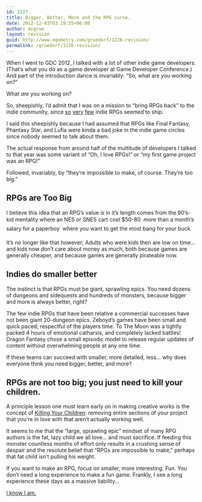 ```yaml
---
id: 1227
title: Bigger, Better, More and the RPG curse.
date: 2012-12-03T03:19:55+00:00
author: mcgrue
layout: revision
guid: http://www.egometry.com/gruedorf/1226-revision/
permalink: /gruedorf/1226-revision/
---
```

When I went to GDC 2012, I talked with a lot of other indie game developers. (That&#8217;s what you do as a game developer at Game Developer Conference.) And part of the introduction dance is invariably: &#8220;So, what are _you_ working on?&#8221;

What _are_ you working on?

So, sheepishly, I&#8217;d admit that I was on a mission to &#8220;bring RPGs back&#8221; to the indie community, since <a target="_blank" href="http://zeboyd.com/">so</a> <a target="_blank" href="http://freebirdgames.com/to_the_moon/">very</a> <a href="http://mutekicorp.com/games/dragon-fantasy/" target="_blank">few</a> indie RPGs seemed to ship. 

I said this sheepishly because I had assumed that RPGs like Final Fantasy, Phantasy Star, and Lufia were kinda a bad joke in the indie game circles since nobody seemed to talk about them. 

The actual response from around half of the multitude of developers I talked to that year was some variant of &#8220;Oh, I love RPGs!&#8221; or &#8220;my first game project was an RPG!&#8221;

Followed, invariably, by &#8220;they&#8217;re impossible to make, of course. They&#8217;re too big.&#8221;

## RPGs are Too Big

I believe this idea that an RPG&#8217;s value is in it&#8217;s length comes from the 90&#8217;s-kid mentality where an NES or SNES cart cost $50-80 &#151; more than a month&#8217;s salary for a paperboy &#151; where you want to get the most bang for your buck.

It&#8217;s no longer like that however; Adults who were kids then are low on time&#8230; and kids now don&#8217;t care about money as much, both because games are generally cheaper, and because games are generally pirateable now.

## Indies do smaller better

The instinct is that RPGs must be giant, sprawling epics. You need dozens of dungeons and sidequests and hundreds of monsters, because bigger and more is always better, right?

The few indie RPGs that have been relative a commercial successes have not been giant 20-dungeon epics. Zeboyd&#8217;s games have been small and quick paced; respectful of the players time. To The Moon was a tightly packed 4 hours of emotional catharsis, and completely lacked battles! Dragon Fantasy chose a small episodic model to release regular updates of content without overwhelming people at any one time.

If these teams can succeed with smaller, more detailed, less&#8230; why does everyone think you need bigger, better, and more?

## RPGs are not too big; you just need to kill your children.

A principle lesson one must learn early on in making creative works is the concept of <a href=http://www.julianbrowne.com/article/viewer/kill-your-children target=_blank>Killing Your Children</a>: removing entire sections of your project that you&#8217;re in love with that aren&#8217;t actually working well.

It seems to me that the &#8220;large, sprawling epic&#8221; mindset of many RPG authors is the fat, lazy child we all love&#8230; and must sacrifice. If feeding this monster countless months of effort only results in a crushing sense of despair and the resolute belief that &#8220;RPGs are impossible to make,&#8221; perhaps that fat child isn&#8217;t pulling his weight.

If you want to make an RPG, focus on smaller, more interesting. Fun. You don&#8217;t need a long experience to make a fun game. Frankly, I see a long experience these days as a massive liability&#8230; 

<a href=http://breadbros.tumblr.com target=_blank>I know I am.</a>